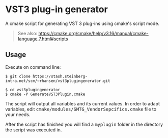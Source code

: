 # VST3 plug-in generator

A cmake script for generating VST 3 plug-ins using cmake's script mode.

> See also: <https://cmake.org/cmake/help/v3.16/manual/cmake-language.7.html#scripts>

## Usage

Execute on command line:

```
$ git clone https://stash.steinberg-intra.net/scm/~rhansen/vst3plugingenerator.git

$ cd vst3plugingenerator
$ cmake -P GenerateVST3Plugin.cmake
```

The script will output all variables and its current values. In order to adapt variables, edit <tt>cmake/modules/SMTG_VendorSepcifics.cmake</tt> file to your needs.

After the script has finished you will find a <tt>myplugin</tt> folder in the directory the script was executed in.
